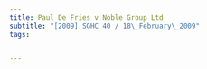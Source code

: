 ```yaml
---
title: Paul De Fries v Noble Group Ltd 
subtitle: "[2009] SGHC 40 / 18\_February\_2009"
tags:


---
```


